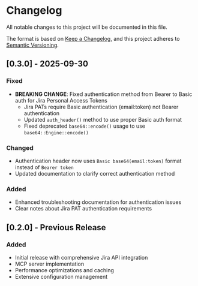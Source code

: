 # Changelog

All notable changes to this project will be documented in this file.

The format is based on [Keep a Changelog](https://keepachangelog.com/en/1.0.0/),
and this project adheres to [Semantic Versioning](https://semver.org/spec/v2.0.0.html).

## [0.3.0] - 2025-09-30

### Fixed
- **BREAKING CHANGE**: Fixed authentication method from Bearer to Basic auth for Jira Personal Access Tokens
  - Jira PATs require Basic authentication (email:token) not Bearer authentication
  - Updated `auth_header()` method to use proper Basic auth format
  - Fixed deprecated `base64::encode()` usage to use `base64::Engine::encode()`

### Changed
- Authentication header now uses `Basic base64(email:token)` format instead of `Bearer token`
- Updated documentation to clarify correct authentication method

### Added
- Enhanced troubleshooting documentation for authentication issues
- Clear notes about Jira PAT authentication requirements

## [0.2.0] - Previous Release

### Added
- Initial release with comprehensive Jira API integration
- MCP server implementation
- Performance optimizations and caching
- Extensive configuration management
